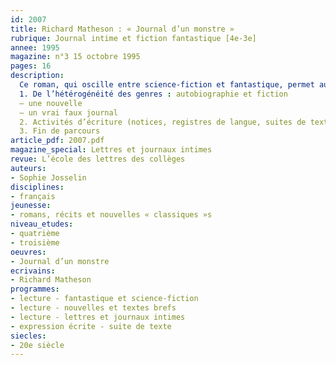 ```yaml
---
id: 2007
title: Richard Matheson : « Journal d’un monstre » 
rubrique: Journal intime et fiction fantastique [4e-3e]
annee: 1995
magazine: n°3 15 octobre 1995
pages: 16
description: 
  Ce roman, qui oscille entre science-fiction et fantastique, permet aussi d’aborder les caractéristiques de la nouvelle et du journal intime. Objectifs : lecture, démarches d’écriture, comparaison de plusieurs fictions fantastiques où le narrateur tient son journal, écriture de journaux de fiction…
  1. De l’hétérogénéité des genres : autobiographie et fiction
  – une nouvelle
  – un vrai faux journal
  2. Activités d’écriture (notices, registres de langue, suites de texte, journaux de fiction)
  3. Fin de parcours
article_pdf: 2007.pdf
magazine_special: Lettres et journaux intimes
revue: L’école des lettres des collèges
auteurs:
- Sophie Josselin
disciplines:
- français
jeunesse:
- romans, récits et nouvelles « classiques »s
niveau_etudes:
- quatrième
- troisième
oeuvres:
- Journal d’un monstre
ecrivains:
- Richard Matheson
programmes:
- lecture - fantastique et science-fiction
- lecture - nouvelles et textes brefs
- lecture - lettres et journaux intimes
- expression écrite - suite de texte
siecles:
- 20e siècle
---
```

